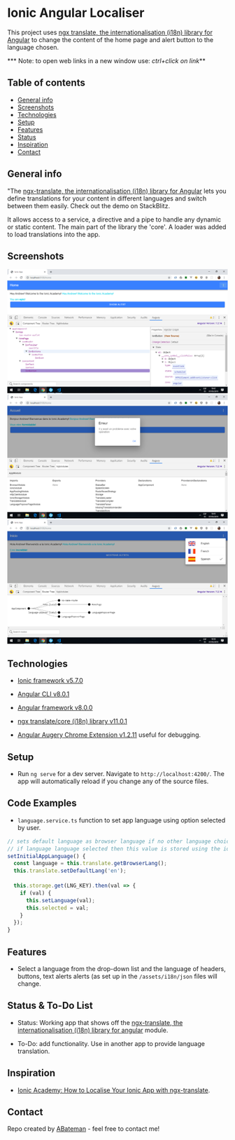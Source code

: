 # Ionic Angular Localiser

This project uses [ngx translate, the internationalisation (i18n) library for Angular](http://www.ngx-translate.com) to change the content of the home page and alert button to the language chosen.

*** Note: to open web links in a new window use: _ctrl+click on link_**

## Table of contents

* [General info](#general-info)
* [Screenshots](#screenshots)
* [Technologies](#technologies)
* [Setup](#setup)
* [Features](#features)
* [Status](#status)
* [Inspiration](#inspiration)
* [Contact](#contact)

## General info

"The [ngx-translate, the internationalisation (i18n) library for Angular](http://www.ngx-translate.com) lets you define translations for your content in different languages and switch between them easily. Check out the demo on StackBlitz.

It allows access to a service, a directive and a pipe to handle any dynamic or static content. The main part of the library the 'core'. A loader was added to load translations into the app.

## Screenshots

![Example screenshot](./img/english.png)
![Example screenshot](./img/french.png)
![Example screenshot](./img/spanish.png)

## Technologies

* [Ionic framework v5.7.0](https://ionicframework.com/)

* [Angular CLI v8.0.1](https://github.com/angular/angular-cli)

* [Angular framework v8.0.0](https://angular.io/)

* [ngx translate/core (i18n) library v11.0.1](http://www.ngx-translate.com)

* [Angular Augery Chrome Extension v1.2.11](https://augury.rangle.io/) useful for debugging.

## Setup

* Run `ng serve` for a dev server. Navigate to `http://localhost:4200/`. The app will automatically reload if you change any of the source files.

## Code Examples

* `language.service.ts` function to set app language using option selected by user.

```typescript
// sets default language as browser language if no other language choice made
// if language language selected then this value is stored using the ionic storage module
setInitialAppLanguage() {
  const language = this.translate.getBrowserLang();
  this.translate.setDefaultLang('en');

  this.storage.get(LNG_KEY).then(val => {
    if (val) {
      this.setLanguage(val);
      this.selected = val;
    }
  });
}

```

## Features

* Select a language from the drop-down list and the language of headers, buttons, text alerts alerts (as set up in the `/assets/i18n/json` files will change.

## Status & To-Do List

* Status: Working app that shows off the [ngx-translate, the internationalisation (i18n) library for angular](http://www.ngx-translate.com) module.

* To-Do: add functionality. Use in another app to provide language translation.

## Inspiration

* [Ionic Academy: How to Localise Your Ionic App with ngx-translate](https://ionicacademy.com/localise-ionic-ngx-translate/).

## Contact

Repo created by [ABateman](https://www.andrewbateman.org) - feel free to contact me!
